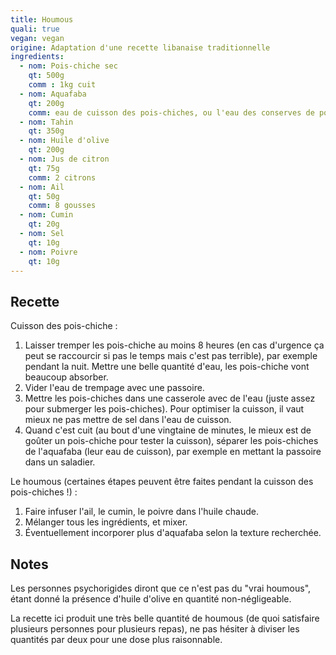 ```yaml
---
title: Houmous
quali: true
vegan: vegan
origine: Adaptation d'une recette libanaise traditionnelle
ingredients:
  - nom: Pois-chiche sec
    qt: 500g
    comm : 1kg cuit
  - nom: Aquafaba
    qt: 200g
    comm: eau de cuisson des pois-chiches, ou l'eau des conserves de pois-chiches
  - nom: Tahin
    qt: 350g
  - nom: Huile d'olive
    qt: 200g
  - nom: Jus de citron
    qt: 75g
    comm: 2 citrons
  - nom: Ail
    qt: 50g
    comm: 8 gousses
  - nom: Cumin
    qt: 20g
  - nom: Sel
    qt: 10g
  - nom: Poivre
    qt: 10g
---
```


Recette
-------

Cuisson des pois-chiche :
1. Laisser tremper les pois-chiche au moins 8 heures (en cas d'urgence ça peut se raccourcir si pas le temps mais c'est pas terrible), par exemple pendant la nuit. Mettre une belle quantité d'eau, les pois-chiche vont beaucoup absorber.
2. Vider l'eau de trempage avec une passoire.
3. Mettre les pois-chiches dans une casserole avec de l'eau (juste assez pour submerger les pois-chiches). Pour optimiser la cuisson, il vaut mieux ne pas mettre de sel dans l'eau de cuisson.
4. Quand c'est cuit (au bout d'une vingtaine de minutes, le mieux est de goûter un pois-chiche pour tester la cuisson), séparer les pois-chiches de l'aquafaba (leur eau de cuisson), par exemple en mettant la passoire dans un saladier.

Le houmous (certaines étapes peuvent être faites pendant la cuisson des pois-chiches !) :
1. Faire infuser l'ail, le cumin, le poivre dans l'huile chaude.
2. Mélanger tous les ingrédients, et mixer.
3. Éventuellement incorporer plus d'aquafaba selon la texture recherchée.

Notes
-----

Les personnes psychorigides diront que ce n'est pas du "vrai houmous", étant donné la présence d'huile d'olive en quantité non-négligeable.

La recette ici produit une très belle quantité de houmous (de quoi satisfaire plusieurs personnes pour plusieurs repas), ne pas hésiter à diviser les quantités par deux pour une dose plus raisonnable.
